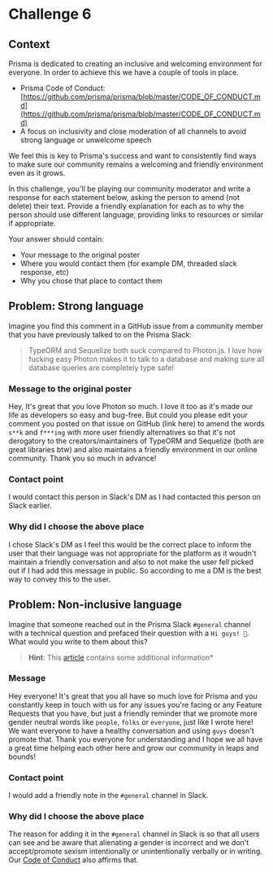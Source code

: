 # Challenge 6

## Context

Prisma is dedicated to creating an inclusive and welcoming environment for everyone. In order to achieve this we have a couple of tools in place. 

- Prisma Code of Conduct: [https://github.com/prisma/prisma/blob/master/CODE_OF_CONDUCT.md](https://github.com/prisma/prisma/blob/master/CODE_OF_CONDUCT.md)
- A focus on inclusivity and close moderation of all channels to avoid strong language or unwelcome speech

We feel this is key to Prisma's success and want to consistently find ways to make sure our community remains a welcoming and friendly environment even as it grows.

In this challenge, you'll be playing our community moderator and write a response for each statement below, asking the person to amend (not delete) their text. Provide a friendly explanation for each as to why the person should use different language, providing links to resources or similar if appropriate. 

Your answer should contain:

- Your message to the original poster
- Where you would contact them (for example DM, threaded slack response, etc)
- Why you chose that place to contact them

## Problem: Strong language

Imagine you find this comment in a GitHub issue from a community member that you have previously talked to on the Prisma Slack:

> TypeORM and Sequelize both suck compared to Photon.js. I love how fucking easy Photon makes it to talk to a database and making sure all database queries are completely type safe!

### Message to the original poster

Hey, It's great that you love Photon so much. I love it too as it's made our life as developers so easy and bug-free. But could you please edit your comment you posted on that issue on GitHub (link here) to amend the words `s**k` and `f***ing` with more user friendly alternatives so that it's not derogatory to the creators/maintainers of TypeORM and Sequelize (both are great libraries btw) and also maintains a friendly environment in our online community. Thank you so much in advance!

### Contact point

I would contact this person in Slack's DM as I had contacted this person on Slack earlier.

### Why did I choose the above place

I chose Slack's DM as I feel this would be the correct place to inform the user that their language was not appropriate for the platform as it woudn't maintain a friendly conversation and also to not make the user fell picked out if I had add this message in public. So according to me a DM is the best way to convey this to the user.

## Problem: Non-inclusive language

Imagine that someone reached out in the Prisma Slack `#general` channel with a technical question and prefaced their question with a `Hi guys! 👋`. What would you write to them about this?

> **Hint**: This [article](https://www.vox.com/2015/6/11/8761227/you-guys-sexism-language) contains some additional information*

### Message

Hey everyone! It's great that you all have so much love for Prisma and you constantly keep in touch with us for any issues you're facing or any Feature Requests that you have, but just a friendly reminder that we promote more gender neutral words like `people`, `folks` or `everyone`, just like I wrote here! We want everyone to have a healthy conversation and using `guys` doesn't promote that. Thank you everyone for understanding and I hope we all have a great time helping each other here and grow our community in leaps and bounds!

### Contact point

I would add a friendly note in the `#general` channel in Slack.

### Why did I choose the above place

The reason for adding it in the `#general` channel in Slack is so that all users can see and be aware that alienating a gender is incorrect and we don't accept/promote sexism intentionally or unintentionally verbally or in writing. Our [Code of Conduct](https://github.com/prisma/prisma/blob/master/CODE_OF_CONDUCT.md) also affirms that.
